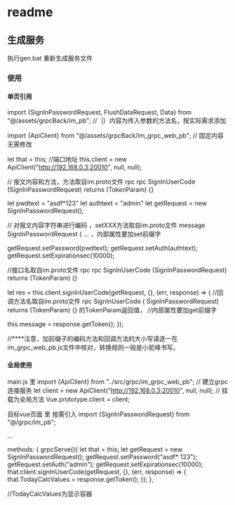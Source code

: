 # readme

## 生成服务

执行gen.bat 重新生成服务文件

### 使用

#### 单页引用

import {SignInPasswordRequest, FlushDataRequest, Data} from "@/assets/grpcBack/im_pb"; //｛｝内容为传入参数的方法名，按实际需求添加

import {ApiClient} from "@/assets/grpcBack/im_grpc_web_pb"; // 固定内容无需修改

[comment]: <> (function)
let that = this; //端口地址 this.client = new ApiClient("http://192.168.0.3:20010", null, null);

// 报文内容和方法，方法取自im.proto文件 rpc rpc SignInUserCode (SignInPasswordRequest) returns (TokenParam)  {}

let pwdtext = "asdf*123"
let authtext = "admin"
let getRequest = new SignInPasswordRequest();

// 对报文内容字符串进行编码 ，setXXX方法取自im.proto文件 message SignInPasswordRequest { ... ，内部属性要加set前缀字

getRequest.setPassword(pwdtext); getRequest.setAuth(authtext); getRequest.setExpirationsec(10000);

//接口名取自im.proto文件 rpc rpc SignInUserCode (SignInPasswordRequest) returns (TokenParam)  {}

let res = this.client.signInUserCode(getRequest, {}, (err, response) => { //回调方法名取自im.proto文件 rpc SignInUserCode (
SignInPasswordRequest) returns (TokenParam)  {} 的TokenParam返回值， //内部属性要加get前缀字

this.message = response.getToken(); });

//****注意，加前缀子的编码方法和回调方法的大小写请逐一在im_grpc_web_pb.js文件中核对，转换规则一般是小驼峰书写。

#### 全局使用

main.js 里 import {ApiClient} from "../src/grpc/im_grpc_web_pb"; // 建立grpc连接服务 let client = new
ApiClient("http://192.168.0.3:20010", null, null); // 挂载为全局方法 Vue.prototype.client = client;

目标vue页面 里 按需引入 import {SignInPasswordRequest} from "@/grpc/im_pb";

...

methods: { grpcServe(){ let that = this; let getRequest = new SignInPasswordRequest(); getRequest.setPassword("asdf*
123"); getRequest.setAuth("admin"); getRequest.setExpirationsec(10000); that.client.signInUserCode(getRequest, {}, (err,
response) => { that.TodayCalcValues = response.getToken(); }); },

//TodayCalcValues为显示容器
